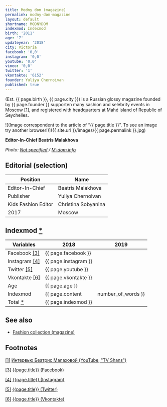 ```yaml
---
title: Modny dom (magazine)
permalink: modny-dom-magazine
layout: default
shortname: MODNYDOM
indexmod: Indexmod
birth: '2011'
age: '7'
updateyear: '2018'
city: Victoria
facebook: '0,0'
instagram: '0,0'
youtube: '0,0'
vimeo: '0,0'
twitter: '1'
vkontakte: '6152'
founder: Yuliya Chernoivan
published: true
---
```


(Est. {{ page.birth }}, {{ page.city }}) is a Russian glossy magazine founded by {{ page.founder }} supporten many sashion and selebrity events in Moscow <span id="a1">[\[1\]](#f1)</span>, and registered with headquarters at Mahé island of Republic of Seychelles.

![(Image correspondent to the article of “{{ page.title }}”. To see an image try another browser!)]({{ site.url }}/images/{{ page.permalink }}.jpg)

**Editor-In-Chief Beatris Malakhova**

*Photo: [Not specified](index) / [M-dom.info](http://m-dom.info/redaktsiya/item/371-beatris-malakhova)*

## Editorial (selection)

|Position|Name|
|-|-|
|Editor-In-Chief|Beatris Malakhova|
|Publisher|Yuliya Chernoivan|
|Kids Fashion Editor|Christina Sobyanina|
|2017|Moscow|


## Indexmod [*](indexmod)

|Variables|2018|2019|
|-|-|-|
|Facebook <span id="a3">[\[3\]](#f3)</span>|{{ page.facebook }}||
|Instagram <span id="a4">[\[4\]](#f4)</span>|{{ page.instagram }}||
|Twitter <span id="a5">[\[5\]](#f5)</span>|{{ page.youtube }}||
|Vkontakte <span id="a6">[\[6\]](#f6)</span>|{{ page.vkontakte }}||
|Age|{{ page.age }}||
|Indexmod|{{ page.content | number_of_words }}||
|Total [*](indexmod)|{{ page.indexmod }}||

## See also

+ [Fashion collection (magazine)](fashion-collection-magazine)

## Footnotes

[[1]](#a1) <span id="f1"></span> [Интервью Беатрис Малаховой (YouTube, "TV Shans")](https://www.youtube.com/watch?v=zyJWSQky7Bg)

[[3]](#a3) <span id="f3"></span> [{{page.title}} (Facebook)](https://www.facebook.com/groups/1689023337815322/about/)

[[4]](#a4) <span id="f4"></span> [{{page.title}} (Instagram)](https://www.instagram.com/modny.do/)

[[5]](#a5) <span id="f5"></span> [{{page.title}} (Twitter)](https://twitter.com/MODNY_DOM?lang=ru)

[[6]](#a6) <span id="f6"></span> [{{page.title}} (Vkontakte)](index)
